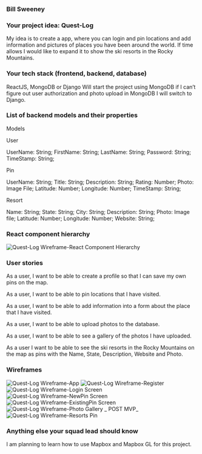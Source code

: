 ### Bill Sweeney

### Your project idea: Quest-Log

My idea is to create a app, where you can login and pin locations and add information and pictures of places you have been around the world. If time allows I would like to expand it to show the ski resorts in the Rocky Mountains.

### Your tech stack (frontend, backend, database)

ReactJS, MongoDB or Django
Will start the project using MongoDB if I can’t figure out user authorization and photo upload in MongoDB I will switch to Django.

### List of backend models and their properties

Models

User

UserName: String;
FirstName: String;
LastName: String;
Password: String;
TimeStamp: String;

Pin

UserName: String;
Title: String;
Description: String;
Rating: Number;
Photo: Image File;
Latitude: Number;
Longitude: Number;
TimeStamp: String;

Resort

Name: String;
State: String;
City: String;
Description: String;
Photo: Image file;
Latitude: Number;
Longitude: Number;
Website: String;

### React component hierarchy

![Quest-Log Wireframe-React Component Hierarchy](https://media.git.generalassemb.ly/user/40132/files/4e93c280-8b25-11ec-8f77-90c9269be902)

### User stories

As a user, I want to be able to create a profile so that I can save my own pins on the map.

As a user, I want to be able to pin locations that I have visited.

As a user, I want to be able to add information into a form about the place that I have visited.

As a user, I want to be able to upload photos to the database.

As a user, I want to be able to see a gallery of the photos I have uploaded.

As a user I want to be able to see the ski resorts in the Rocky Mountains on the map as pins with the Name, State, Description, Website and Photo.

### Wireframes

![Quest-Log Wireframe-App](https://media.git.generalassemb.ly/user/40132/files/72a3d380-8b26-11ec-9fb7-6e1d294b385e)
![Quest-Log Wireframe-Register](https://media.git.generalassemb.ly/user/40132/files/746d9700-8b26-11ec-9686-5bbbdd9bcbaa)
![Quest-Log Wireframe-Login Screen](https://media.git.generalassemb.ly/user/40132/files/759ec400-8b26-11ec-90f3-2b8c96b19a82)
![Quest-Log Wireframe-NewPin Screen](https://media.git.generalassemb.ly/user/40132/files/76cff100-8b26-11ec-9d7c-7eee890b98bd)
![Quest-Log Wireframe-ExistingPin Screen](https://media.git.generalassemb.ly/user/40132/files/78011e00-8b26-11ec-91eb-23e1e749e145)
![Quest-Log Wireframe-Photo Gallery _ POST MVP_](https://media.git.generalassemb.ly/user/40132/files/79324b00-8b26-11ec-8174-5c35bb975967)
![Quest-Log Wireframe-Resorts Pin](https://media.git.generalassemb.ly/user/40132/files/7a637800-8b26-11ec-928a-b4cbe0cb5846)

### Anything else your squad lead should know

I am planning to learn how to use Mapbox and Mapbox GL for this project.

